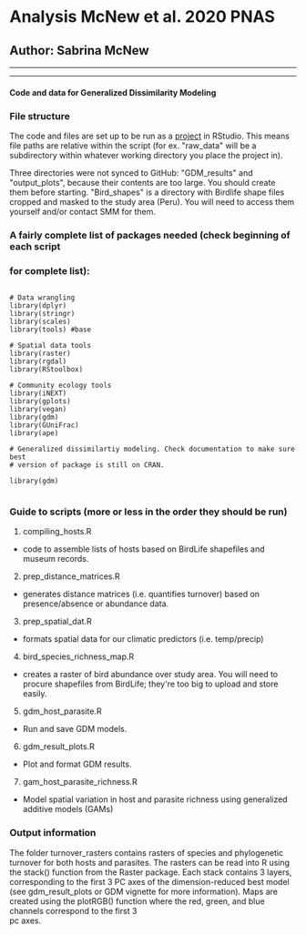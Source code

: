 # Analysis McNew et al. 2020 PNAS
## Author: Sabrina McNew
***
***
#### Code and data for Generalized Dissimilarity Modeling 

### File structure 
The code and files are set up to be run as a [project](https://r4ds.had.co.nz/workflow-projects.html)
in RStudio. This means file paths are relative within the script (for ex. "raw_data" will be a subdirectory within 
whatever working directory you place the project in).  

Three directories were not synced to GitHub: "GDM_results" and "output_plots", because their contents are 
too large. You should create them before starting. "Bird_shapes" is a directory 
with Birdlife shape files cropped and masked to the study area (Peru). You will need to access them 
yourself and/or contact SMM for them. 

### A fairly complete list of packages needed (check beginning of each script
### for complete list): 
```

# Data wrangling 
library(dplyr) 
library(stringr) 
library(scales) 
library(tools) #base 

# Spatial data tools 
library(raster) 
library(rgdal)
library(RStoolbox) 

# Community ecology tools  
library(iNEXT) 
library(gplots)
library(vegan)
library(gdm)
library(GUniFrac)
library(ape)

# Generalized dissimilartiy modeling. Check documentation to make sure best 
# version of package is still on CRAN.

library(gdm) 


```
### Guide to scripts (more or less in the order they should be run)

1. compiling_hosts.R
+ code to assemble lists of hosts based on BirdLife shapefiles and museum records. 
2. prep_distance_matrices.R
+ generates distance matrices (i.e. quantifies turnover) based on presence/absence or abundance data.
3. prep_spatial_dat.R
  + formats spatial data for our climatic predictors (i.e. temp/precip)
4. bird_species_richness_map.R  
  + creates a raster of bird abundance over study area. You will need to procure
shapefiles from BirdLife; they're too big to upload and store easily.   
5. gdm_host_parasite.R
  + Run and save GDM models.  
6. gdm_result_plots.R
  + Plot and format GDM results.  
7. gam_host_parasite_richness.R 
+ Model spatial variation in host and parasite richness using generalized additive models (GAMs)

### Output information
The folder turnover_rasters contains rasters of species and phylogenetic turnover
for both hosts and parasites. The rasters can be read into R using the stack()
function from the Raster package. Each stack contains 3 layers, corresponding
to the first 3 PC axes of the dimension-reduced best model (see gdm_result_plots
or GDM vignette for more information). Maps are created using the plotRGB()
function where the red, green, and blue channels correspond to the first 3  
pc axes. 
